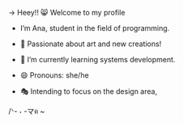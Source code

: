 → Heey!! 😸 Welcome to my profile
- I’m Ana, student in the field of programming.

- 🎨 Passionate about art and new creations!
- 🎉 I’m currently learning systems development.
- 😄 Pronouns: she/he
- 🎭 Intending to focus on the design area,

/ᐠ- ˕ -マฅ ~

<!---
Vyenvyy/Vyenvyy is a ✨ special ✨ repository because its `README.md` (this file) appears on your GitHub profile.
You can click the Preview link to take a look at your changes.
--->
